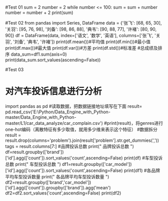 #Test 01
sum = 2
number = 2
while number <= 100:
       sum = sum + number
       number = number + 2
print(sum)

#Test 02
from pandas import Series, DataFrame
data = {'张飞': [68, 65, 30], '关羽': [95, 76, 98], '刘备': [98, 86, 88], '典韦': [90, 88, 77], '许褚': [80, 90, 90]}
df = DataFrame(data, index=['语文', '数学', '英语'], columns=['张飞', '关羽', '刘备', '典韦', '许褚'])
print(df.mean())#平均值
print(df.min())#最小值
print(df.max())#最大值
print(df.var())#方差
print(df.std())#标准差
#总成绩及排序
data_sum=df1.sum(axis=0)
print(data_sum.sort_values(ascending=False))


#Test 03
# 对汽车投诉信息进行分析
import pandas as pd
#读取数据，把数据链接地址填写在下面
result= pd.read_csv('E:\Python/Data_Engine_with_Python-master/Data_Engine_with_Python-master/L1/car_data_analyze/car_complain.csv')
#print(result)，将genres进行one-hot编码（离散特征有多少取值，就用多少维来表示这个特征）
#数据拆分
result = result.drop(columns='problem').join(result['problem'].str.get_dummies(','))
tags = result.columns[7:]
#品牌投诉总数
print("     品牌投诉总数     ")
df=result.groupby(['brand'])['id'].agg(['count']).sort_values('count',ascending=False)
print(df)
#车型投诉总数
print("     车型投诉总数     ")
df1=result.groupby(['car_model'])['id'].agg(['count']).sort_values('count',ascending=False)
print(df1)
#各品牌平均车型投诉数量
print("     各品牌平均车型投诉数量     ")
df2=result.groupby(['brand','car_model'])['id'].agg(['count']).groupby(['brand']).agg('mean')
df2=df2.sort_values('count',ascending=False)
print(df2)
